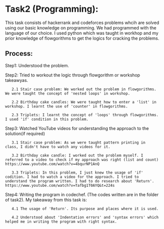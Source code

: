 # Task2 (Programming):
This task consists of hackerrank and codeforces problems whcih are solved using our basic knowledge on programming. We had programmed with the language of our choice. I used python which was taught in workhop and my prior knowledge of flowgorithms to get the logics for cracking the problems.

## Process: 
Step1: Understood the problem. 

Step2: Tried to workout the logic through flowgorithm or workshop takeawyas. 
      
       2.1 Stair case problem: We worked out the problem in flowgorithms. We were taught the concept of 'nested loops' in workshop.
       
       2.2 Birthday cake candles: We were taught how to enter a 'list' in workshop. I learnt the use of 'counter' in flowgorithms.
      
       2.3 Triplets: I learnt the concept of 'loops' through flowgorithms. I used 'if' condition in this problem. 

Step3: Watched YouTube videos for understanding the approach to the solution(if required)
 
       3.1 Stair case problem: As we were taught pattern printing in class, I didn't have to watch any videos for it.
       
       3.2 Birthday cake candle: I worked out the problem myself. I referred to a video to check if my approach was right (list and count)            https://www.youtube.com/watch?v=4bqurNP1AnQ
       
       3.3 Triplets: In this problem, I just knew the usage of 'if' codition. I had to watch a video for the approach. I tried to                      understand the program written. I had to do research about 'Return'. https://www.youtube.com/watch?v=Tafbg1T0AYQ&t=224s
       
Step4: Writing the program in codechef. (The codes written are in the folder of task2). My takeaway from this task is:

       4.1 The usage of 'Return'. Its purpose and places where it is used. 
       
       4.2 Understood about 'Indentation errors' and 'syntax errors' which helped me in writing the program with right syntax.
       
